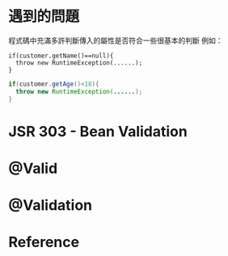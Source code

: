 # 遇到的問題
程式碼中充滿多許判斷傳入的屬性是否符合一些很基本的判斷
例如：
```
if(customer.getName()==null){
  throw new RuntimeException(......);
}
```
```java
if(customer.getAge()<18){
  throw new RuntimeException(......);
}
```

# JSR 303 - Bean Validation

# @Valid

# @Validation



# Reference
